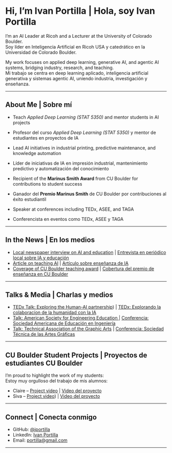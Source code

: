 # Hi, I’m Ivan Portilla | Hola, soy Ivan Portilla

I’m an AI Leader at Ricoh and a Lecturer at the University of Colorado Boulder.  
Soy líder en Inteligencia Artificial en Ricoh USA y catedrático en la Universidad de Colorado Boulder.  

My work focuses on applied deep learning, generative AI, and agentic AI systems, bridging industry, research, and teaching.  
Mi trabajo se centra en deep learning aplicado, inteligencia artificial generativa y sistemas agentic AI, uniendo industria, investigación y enseñanza.  

---

## About Me | Sobre mí
- Teach *Applied Deep Learning (STAT 5350)* and mentor students in AI projects  
- Profesor del curso *Applied Deep Learning (STAT 5350)* y mentor de estudiantes en proyectos de IA  

- Lead AI initiatives in industrial printing, predictive maintenance, and knowledge automation  
- Líder de iniciativas de IA en impresión industrial, mantenimiento predictivo y automatización del conocimiento  

- Recipient of the **Marinus Smith Award** from CU Boulder for contributions to student success  
- Ganador del **Premio Marinus Smith** de CU Boulder por contribuciones al éxito estudiantil  

- Speaker at conferences including TEDx, ASEE, and TAGA  
- Conferencista en eventos como TEDx, ASEE y TAGA  

---

## In the News | En los medios
- [Local newspaper interview on AI and education](https://www.lhvc.com/story/2024/11/13/education/ai-and-the-impact-on-our-local-schools/9881.html) | [Entrevista en periódico local sobre IA y educación](https://www.lhvc.com/story/2024/11/13/education/ai-and-the-impact-on-our-local-schools/9881.html)
- [Article on teaching AI](https://www.longmontleader.com/local-news/svvsd-students-developing-ibm-powered-technology-bring-real-life-solutions-to-life-3746811) | [Artículo sobre enseñanza de IA ](https://www.longmontleader.com/local-news/svvsd-students-developing-ibm-powered-technology-bring-real-life-solutions-to-life-3746811)  
- [Coverage of CU Boulder teaching award](https://www.colorado.edu/amath/2025/04/30/ivan-portilla-and-kris-pruitt-awarded-marinus-smith-award) | [Cobertura del premio de enseñanza en CU Boulder](https://www.colorado.edu/amath/2025/04/30/ivan-portilla-and-kris-pruitt-awarded-marinus-smith-award)   

---

## Talks & Media | Charlas y medios
- [TEDx Talk: Exploring the Human-AI partnership](https://youtu.be/zmpXJ6ZwhQk?si=sKRrW1Lrc3gc5jUH)) | [TEDx: Explorando la colaboracíon de la humanidad con la IA](https://youtu.be/zmpXJ6ZwhQk?si=sKRrW1Lrc3gc5jUH)  
- [Talk: American Society for Engineering Education ](https://www.colorado.edu/conference/aseerms2025/) | [Conferencia: Sociedad Americana de Educación en Ingeniería](https://www.colorado.edu/conference/aseerms2025/)
- [Talk: Technical Association of the Graphic Arts](https://taga.org/conference) | [Conferencia: Sociedad Técnica de las Artes Gráficas](https://taga.org/conference)

---

## CU Boulder Student Projects | Proyectos de estudiantes CU Boulder
I’m proud to highlight the work of my students:  
Estoy muy orgulloso del trabajo de mis alumnos:  

- Claire – [Project video](https://drive.google.com/file/d/17mOhYfMYzizF3gwvPI0JGOm_ssxC7J9J/view?usp=sharing) | [Video del proyecto](https://drive.google.com/file/d/17mOhYfMYzizF3gwvPI0JGOm_ssxC7J9J/view?usp=sharing)
- Siva – [Project video](https://drive.google.com/file/d/1r64jQq5OMBYMcC8v16HIuvIfxueZaoDi/view?usp=sharing)) | [Video del proyecto](https://drive.google.com/file/d/1r64jQq5OMBYMcC8v16HIuvIfxueZaoDi/view?usp=sharing)

---

## Connect | Conecta conmigo
- GitHub: [@iportilla](https://github.com/iportilla/giveback)  
- LinkedIn: [Ivan Portilla](https://www.linkedin.com/in/ivanportilla/)  
- Email: [portilla@gmail.com](mailto:portilla@gmail.com)  

---
